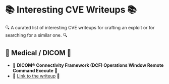 # 📚 Interesting CVE Writeups 📚

🔍 A curated list of interesting CVE writeups for crafting an exploit or for searching for a similar one. 🔍

## 🏥 Medical / DICOM 🏥

- 🚀 **DICOM® Connectivity Framework (DCF) Operations Window Remote Command Execute** 🚀
 - 🔗 [Link to the writeup](https://sec.1i6w31fen9.top/2024/02/02/dcf-operations-window-remote-command-execute/) 🔗

